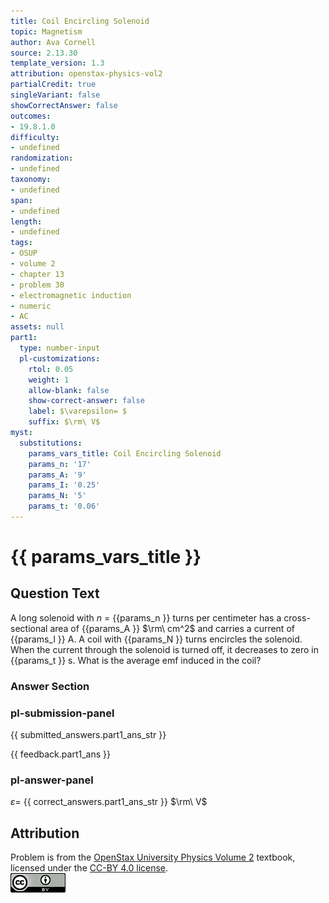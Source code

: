 ```yaml
---
title: Coil Encircling Solenoid
topic: Magnetism
author: Ava Cornell
source: 2.13.30
template_version: 1.3
attribution: openstax-physics-vol2
partialCredit: true
singleVariant: false
showCorrectAnswer: false
outcomes:
- 19.8.1.0
difficulty:
- undefined
randomization:
- undefined
taxonomy:
- undefined
span:
- undefined
length:
- undefined
tags:
- OSUP
- volume 2
- chapter 13
- problem 30
- electromagnetic induction
- numeric
- AC
assets: null
part1:
  type: number-input
  pl-customizations:
    rtol: 0.05
    weight: 1
    allow-blank: false
    show-correct-answer: false
    label: $\varepsilon= $
    suffix: $\rm\ V$
myst:
  substitutions:
    params_vars_title: Coil Encircling Solenoid
    params_n: '17'
    params_A: '9'
    params_I: '0.25'
    params_N: '5'
    params_t: '0.06'
---
```

# {{ params_vars_title }}

## Question Text

A long solenoid with $n$ = {{params_n }} turns per centimeter has a cross-sectional area of {{params_A }} $\rm\ cm^2$ and carries a current of {{params_I }} $\textrm{A}$. A coil with {{params_N }} turns encircles the solenoid. When the current through the solenoid is turned off, it decreases to zero in {{params_t }} $\textrm{ s}$. What is the average emf induced in the coil?

### Answer Section

### pl-submission-panel

{{ submitted_answers.part1_ans_str }}

{{ feedback.part1_ans }}

### pl-answer-panel

$\varepsilon=$ {{ correct_answers.part1_ans_str }} $\rm\ V$

## Attribution

Problem is from the [OpenStax University Physics Volume 2](https://openstax.org/details/books/university-physics-volume-2) textbook, licensed under the [CC-BY 4.0 license](https://creativecommons.org/licenses/by/4.0/).<br>![Image representing the Creative Commons 4.0 BY license.](https://raw.githubusercontent.com/firasm/bits/master/by.png)